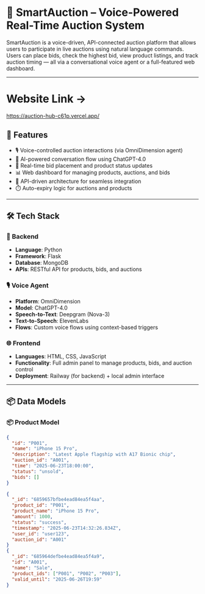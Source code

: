 # 🧠 SmartAuction – Voice-Powered Real-Time Auction System

SmartAuction is a voice-driven, API-connected auction platform that allows users to participate in live auctions using natural language commands. Users can place bids, check the highest bid, view product listings, and track auction timing — all via a conversational voice agent or a full-featured web dashboard.

---

# Website Link ->
 https://auction-hub-c61p.vercel.app/

## 🌟 Features

- 🎙️ Voice-controlled auction interactions (via OmniDimension agent)
- 🧠 AI-powered conversation flow using ChatGPT-4.0
- 🔄 Real-time bid placement and product status updates
- 📊 Web dashboard for managing products, auctions, and bids
- 🔗 API-driven architecture for seamless integration
- ⏱️ Auto-expiry logic for auctions and products

---

## 🛠️ Tech Stack

### 🔧 Backend
- **Language**: Python  
- **Framework**: Flask  
- **Database**: MongoDB  
- **APIs**: RESTful API for products, bids, and auctions  

### 🎙️ Voice Agent
- **Platform**: OmniDimension  
- **Model**: ChatGPT-4.0  
- **Speech-to-Text**: Deepgram (Nova-3)  
- **Text-to-Speech**: ElevenLabs  
- **Flows**: Custom voice flows using context-based triggers

### 🌐 Frontend
- **Languages**: HTML, CSS, JavaScript  
- **Functionality**: Full admin panel to manage products, bids, and auction control  
- **Deployment**: Railway (for backend) + local admin interface

---

## 📦 Data Models

### 📦 Product Model

```json
{
  "id": "P001",
  "name": "iPhone 15 Pro",
  "description": "Latest Apple flagship with A17 Bionic chip",
  "auction_id": "A001",
  "time": "2025-06-23T18:00:00",
  "status": "unsold",
  "bids": []
}

{
  "_id": "6859657bfbe4ead84ea5f4aa",
  "product_id": "P001",
  "product_name": "iPhone 15 Pro",
  "amount": 1000,
  "status": "success",
  "timestamp": "2025-06-23T14:32:26.834Z",
  "user_id": "user123",
  "auction_id": "A001"
}
{
  "_id": "685964defbe4ead84ea5f4a9",
  "id": "A001",
  "name": "Sale",
  "product_ids": ["P001", "P002", "P003"],
  "valid_until": "2025-06-26T19:59"
}
